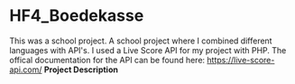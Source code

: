 # HF4_Boedekasse
This was a school project. A school project where I combined different languages with API's. I used a Live Score API for my project with PHP. 
The offical documentation for the API can be found here: https://live-score-api.com/
**Project Description**
